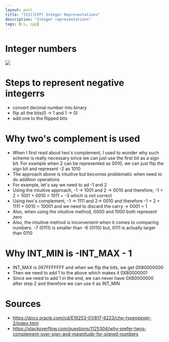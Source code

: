 ```yaml
---
layout: post
title: "[CS][CPP] Integer Representations"
description: "Integer representations"
tags: [cs, cpp]
---
```

# Integer numbers
![](https://www.bccfalna.com/ebooks/wp-content/uploads/ebooks/2014/12/Data-Type-Limits-in-C-1.png)

# Steps to represent negative integerrs
- convert decimal number into binary 
- flip all the bits(0 -> 1 and 1 -> 0)
- add one to the flipped bits 

# Why two's complement is used 
- When I first read about two's complement, I used to wonder why such scheme is really necessary since we can just use the first bit as a sign bit. For example when 2 can be represented as 0010, we can just flip the sign bit and represent -2 as 1010
- The approach above is intuitive but becomes problematic when need to do addition operations 
- For example, let's say we need to ad -1 and 2
- Using the intuitive approach, -1 -> 1001 and 2 -> 0010 and therefore, -1 + 2 = 1001 + 0010 = 1011 = -3 which is not correct
- Using two's complement, -1 -> 1111 and 2-> 0010 and therefore -1 + 2 = 1111 + 0010 = 10001 and we need to discard the carry -> 0001 = 1
- Also, when using the intuitive method, 0000 and 1000 both represent zero
- Also, the intuitive method is inconvenient when it comes to comparing numbers. -7 (0111) is smaller than -6 (0110) but, 0111 is actually larger than 0110 

# Why INT_MIN is -INT_MAX - 1
- INT_MAX is 0X7FFFFFFF and when we flip the bits, we get 0X80000000
- Then we need to add 1 to the above which makes it 0X80000001
- Since we need to add 1 in the end, we can never have 0X80000000 after step 2 and therefore we can use it as INT_MIN

# Sources
- https://docs.oracle.com/cd/E19253-01/817-6223/chp-typeopexpr-2/index.html
- https://stackoverflow.com/questions/1125304/why-prefer-twos-complement-over-sign-and-magnitude-for-signed-numbers
